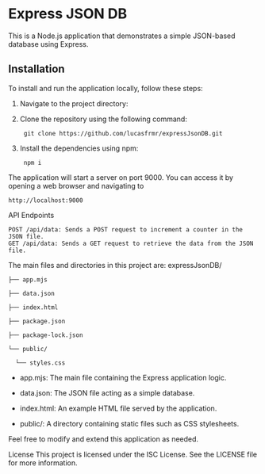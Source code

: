 # Express JSON DB

This is a Node.js application that demonstrates a simple JSON-based database using Express.

## Installation

To install and run the application locally, follow these steps:

1. Navigate to the project directory:

2. Clone the repository using the following command:

        git clone https://github.com/lucasfrmr/expressJsonDB.git

4. Install the dependencies using npm:

        npm i

The application will start a server on port 9000. You can access it by opening a web browser and navigating to 

    http://localhost:9000

API Endpoints
 
    POST /api/data: Sends a POST request to increment a counter in the JSON file.
    GET /api/data: Sends a GET request to retrieve the data from the JSON file.



The main files and directories in this project are:
expressJsonDB/

    ├── app.mjs
    
    ├── data.json
    
    ├── index.html
    
    ├── package.json
    
    ├── package-lock.json
    
    └── public/
    
      └── styles.css

- app.mjs: The main file containing the Express application logic.

- data.json: The JSON file acting as a simple database.

- index.html: An example HTML file served by the application.

- public/: A directory containing static files such as CSS stylesheets.

Feel free to modify and extend this application as needed.

License
This project is licensed under the ISC License. See the LICENSE file for more information.
